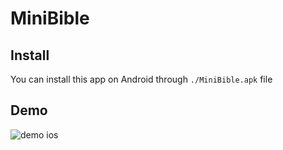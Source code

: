 # MiniBible

## Install
You can install this app on Android through `./MiniBible.apk` file

## Demo
![demo ios](./demo/demo-ios-gif.gif)
